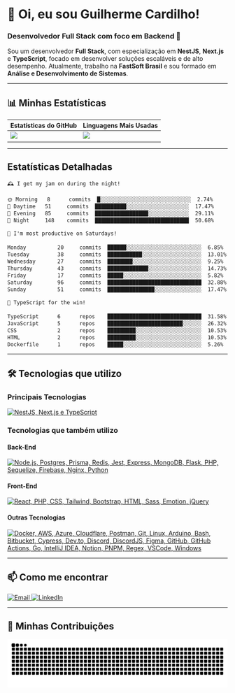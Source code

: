 # 👋 Oi, eu sou Guilherme Cardilho!

### Desenvolvedor Full Stack com foco em Backend 🚀

Sou um desenvolvedor **Full Stack**, com especialização em **NestJS**, **Next.js** e **TypeScript**, focado em desenvolver soluções escaláveis e de alto desempenho. Atualmente, trabalho na **FastSoft Brasil** e sou formado em **Análise e Desenvolvimento de Sistemas**.

---

## 📊 Minhas Estatísticas

| Estatísticas do GitHub | Linguagens Mais Usadas |
|------------------------|------------------------|
| <img src="https://github-readme-stats-azure-kappa.vercel.app/api?username=guicardilho&locale=pt-BR&hide_rank=true&rank_icon=github&show_icons=true&include_all_commits=true&hide=stars,issues,contribs&show=prs_merged&api_domain=https://github-readme-stats-azure-kappa.vercel.app&theme=dark" width="650"/> | <img src="https://github-readme-stats.vercel.app/api/top-langs/?username=guicardilho&layout=compact&theme=dark&include_all_commits=true&locale=pt-BR" width="340"/> |


---

## Estatísticas Detalhadas

<!-- README-STATS:START -->

```
🕰️ I get my jam on during the night!

🌞 Morning  	8      commits	█░░░░░░░░░░░░░░░░░░░░░░░░░░░░░	2.74%
🌆 Daytime  	51     commits	██████████░░░░░░░░░░░░░░░░░░░░	17.47%
🌃 Evening  	85     commits	█████████████████░░░░░░░░░░░░░	29.11%
🌙 Night    	148    commits	██████████████████████████████	50.68%
```

```
📅 I'm most productive on Saturdays!

Monday      	20     commits	██████░░░░░░░░░░░░░░░░░░░░░░░░	6.85%
Tuesday     	38     commits	███████████░░░░░░░░░░░░░░░░░░░	13.01%
Wednesday   	27     commits	████████░░░░░░░░░░░░░░░░░░░░░░	9.25%
Thursday    	43     commits	█████████████░░░░░░░░░░░░░░░░░	14.73%
Friday      	17     commits	█████░░░░░░░░░░░░░░░░░░░░░░░░░	5.82%
Saturday    	96     commits	██████████████████████████████	32.88%
Sunday      	51     commits	███████████████░░░░░░░░░░░░░░░	17.47%
```

```
🧪 TypeScript for the win!

TypeScript  	6      repos	██████████████████████████████	31.58%
JavaScript  	5      repos	████████████████████████░░░░░░	26.32%
CSS         	2      repos	█████████░░░░░░░░░░░░░░░░░░░░░	10.53%
HTML        	2      repos	█████████░░░░░░░░░░░░░░░░░░░░░	10.53%
Dockerfile  	1      repos	█████░░░░░░░░░░░░░░░░░░░░░░░░░	5.26%
```

<!-- README-STATS:END -->

---

## 🛠️ Tecnologias que utilizo

### **Principais Tecnologias**
[![NestJS, Next.js e TypeScript](https://skillicons.dev/icons?i=nestjs,nextjs,typescript&theme=dark)](https://skillicons.dev)

### **Tecnologias que também utilizo**

#### **Back-End**
[![Node.js, Postgres, Prisma, Redis, Jest, Express, MongoDB, Flask, PHP, Sequelize, Firebase, Nginx, Python](https://skillicons.dev/icons?i=nodejs,postgres,prisma,redis,jest,express,mongodb,flask,php,sequelize,firebase,nginx,py&theme=dark)](https://skillicons.dev)

#### **Front-End**
[![React, PHP, CSS, Tailwind, Bootstrap, HTML, Sass, Emotion, jQuery](https://skillicons.dev/icons?i=react,php,css,tailwind,bootstrap,html,sass,emotion,jquery&theme=dark)](https://skillicons.dev)

#### **Outras Tecnologias**
[![Docker, AWS, Azure, Cloudflare, Postman, Git, Linux, Arduino, Bash, Bitbucket, Cypress, Dev.to, Discord, DiscordJS, Figma, GitHub, GitHub Actions, Go, IntelliJ IDEA, Notion, PNPM, Regex, VSCode, Windows](https://skillicons.dev/icons?i=docker,aws,azure,cloudflare,postman,git,linux,arduino,bash,bitbucket,cypress,devto,discord,discordjs,figma,github,githubactions,go,idea,notion,pnpm,regex,vscode,windows&theme=dark)](https://skillicons.dev)

---

## 📫 Como me encontrar

<p align="start">
  <a href="mailto:gui_cardilho@hotmail.com">
    <img src="https://img.shields.io/badge/-Email-%23333?style=for-the-badge&logo=gmail&logoColor=white" alt="Email">
  </a>
  <a href="https://www.linkedin.com/in/guilherme-cardilho" target="_blank">
    <img src="https://img.shields.io/badge/-LinkedIn-%230077B5?style=for-the-badge&logo=linkedin&logoColor=white" alt="LinkedIn">
  </a>
</p>

---

## 🐍 Minhas Contribuições

<picture>
  <source media="(prefers-color-scheme: dark)" srcset="https://raw.githubusercontent.com/GuiCardilho/GuiCardilho/output/github-snake-dark.svg" />
  <source media="(prefers-color-scheme: light)" srcset="https://raw.githubusercontent.com/GuiCardilho/GuiCardilho/output/github-snake.svg" />
  <img alt="github-snake" src="https://raw.githubusercontent.com/GuiCardilho/GuiCardilho/output/github-snake.svg" />
</picture>
